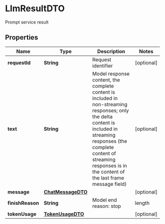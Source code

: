 

# LlmResultDTO

Prompt service result

## Properties

| Name | Type | Description | Notes |
|------------ | ------------- | ------------- | -------------|
|**requestId** | **String** | Request identifier |  [optional] |
|**text** | **String** | Model response content, the complete content is included in non-streaming responses; only the delta content is included in streaming responses (the complete content of streaming responses is in the content of the last frame message field) |  [optional] |
|**message** | [**ChatMessageDTO**](ChatMessageDTO.md) |  |  [optional] |
|**finishReason** | **String** | Model end reason: stop | length | tool_execution | content_filter |  [optional] |
|**tokenUsage** | [**TokenUsageDTO**](TokenUsageDTO.md) |  |  [optional] |



